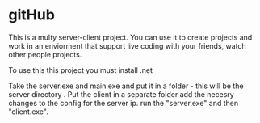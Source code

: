 # gitHub
This is a multy server-client project. 
You can use it to create projects and work in an enviorment that support live coding with your friends, watch other people projects.

To use this this project you must install .net 

Take the server.exe and main.exe and put it in a folder - this will be the server directory .
Put the client in a separate folder add the necesry changes to the config for the server ip.
run the "server.exe" and then "client.exe".
